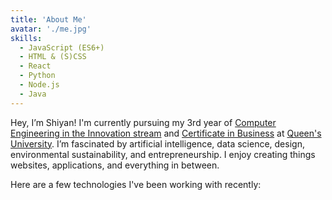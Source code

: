 ```yaml
---
title: 'About Me'
avatar: './me.jpg'
skills:
  - JavaScript (ES6+)
  - HTML & (S)CSS
  - React
  - Python
  - Node.js
  - Java
---
```


Hey, I’m Shiyan! I'm currently pursuing my 3rd year of [Computer Engineering in the Innovation stream](https://www.ece.queensu.ca/undergraduate/ECEi.html)  and [Certificate in Business](https://smith.queensu.ca/academic_programs/certificate-in-business/index.php) at [Queen's University](https://www.queensu.ca/). I’m fascinated by artificial intelligence, data science, design, environmental sustainability, and entrepreneurship. I enjoy creating things websites, applications, and everything in between.

Here are a few technologies I've been working with recently:
